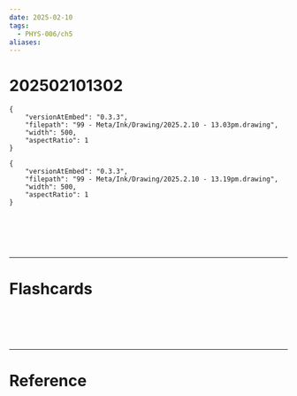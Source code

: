 ```yaml
---
date: 2025-02-10
tags:
  - PHYS-006/ch5
aliases:
---
```

# 202502101302

```handdrawn-ink
{
	"versionAtEmbed": "0.3.3",
	"filepath": "99 - Meta/Ink/Drawing/2025.2.10 - 13.03pm.drawing",
	"width": 500,
	"aspectRatio": 1
}
```


```handdrawn-ink
{
	"versionAtEmbed": "0.3.3",
	"filepath": "99 - Meta/Ink/Drawing/2025.2.10 - 13.19pm.drawing",
	"width": 500,
	"aspectRatio": 1
}
```

# ‌
---
# Flashcards


# ‌
---
# Reference
